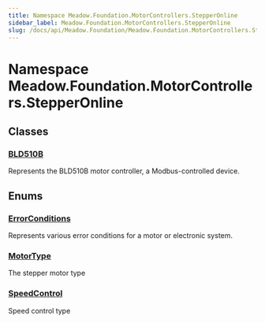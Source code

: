 ```yaml
---
title: Namespace Meadow.Foundation.MotorControllers.StepperOnline
sidebar_label: Meadow.Foundation.MotorControllers.StepperOnline
slug: /docs/api/Meadow.Foundation/Meadow.Foundation.MotorControllers.StepperOnline
---
```

# Namespace Meadow.Foundation.MotorControllers.StepperOnline
## Classes
### [BLD510B](../Meadow.Foundation.MotorControllers.StepperOnline/BLD510B)
Represents the BLD510B motor controller, a Modbus-controlled device.
## Enums
### [ErrorConditions](../Meadow.Foundation.MotorControllers.StepperOnline/ErrorConditions)
Represents various error conditions for a motor or electronic system.
### [MotorType](../Meadow.Foundation.MotorControllers.StepperOnline/MotorType)
The stepper motor type
### [SpeedControl](../Meadow.Foundation.MotorControllers.StepperOnline/SpeedControl)
Speed control type
